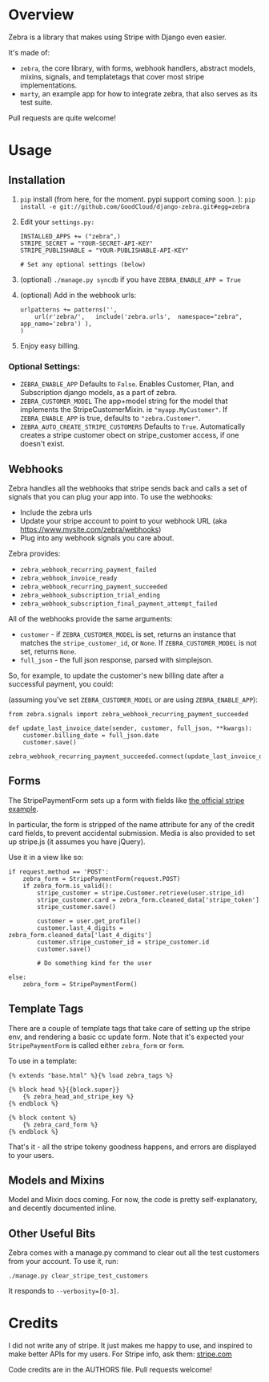 Overview
========

Zebra is a library that makes using Stripe with Django even easier.

It's made of:

* `zebra`, the core library, with forms, webhook handlers, abstract models, mixins, signals, and templatetags that cover most stripe implementations.
* `marty`, an example app for how to integrate zebra, that also serves as its test suite.

Pull requests are quite welcome!


Usage
=====

## Installation ##

1. `pip` install (from here, for the moment. pypi support coming soon. ): 
	`pip install -e git://github.com/GoodCloud/django-zebra.git#egg=zebra`

2. Edit your `settings.py:`

	```
	INSTALLED_APPS += ("zebra",)
	STRIPE_SECRET = "YOUR-SECRET-API-KEY"
	STRIPE_PUBLISHABLE = "YOUR-PUBLISHABLE-API-KEY"

	# Set any optional settings (below)
	```

3. (optional) `./manage.py syncdb` if you have `ZEBRA_ENABLE_APP = True`

4. (optional) Add in the webhook urls:

	```
	urlpatterns += patterns('',          
		url(r'zebra/',   include('zebra.urls',  namespace="zebra",  app_name='zebra') ),
	)
	```

5. Enjoy easy billing.


### Optional Settings:

* `ZEBRA_ENABLE_APP` 
	Defaults to `False`.  Enables Customer, Plan, and Subscription django models, as a part of zebra.
* `ZEBRA_CUSTOMER_MODEL` 
	The app+model string for the model that implements the StripeCustomerMixin. ie `"myapp.MyCustomer"`.  If `ZEBRA_ENABLE_APP` is true, defaults to `"zebra.Customer"`. 
* `ZEBRA_AUTO_CREATE_STRIPE_CUSTOMERS` 
	Defaults to `True`.  Automatically creates a stripe customer obect on stripe_customer access, if one doesn't exist.


## Webhooks ##

Zebra handles all the webhooks that stripe sends back and calls a set of signals that you can plug your app into.  To use the webhooks:

* Include the zebra urls
* Update your stripe account to point to your webhook URL (aka https://www.mysite.com/zebra/webhooks)
* Plug into any webhook signals you care about.  


Zebra provides:

* `zebra_webhook_recurring_payment_failed`
* `zebra_webhook_invoice_ready`
* `zebra_webhook_recurring_payment_succeeded`
* `zebra_webhook_subscription_trial_ending`
* `zebra_webhook_subscription_final_payment_attempt_failed`

All of the webhooks provide the same arguments:

* `customer` - if `ZEBRA_CUSTOMER_MODEL` is set, returns an instance that matches the `stripe_customer_id`, or `None`.  If `ZEBRA_CUSTOMER_MODEL` is not set, returns `None`.
* `full_json` - the full json response, parsed with simplejson.


So, for example, to update the customer's new billing date after a successful payment, you could:

(assuming you've set `ZEBRA_CUSTOMER_MODEL` or are using `ZEBRA_ENABLE_APP`):

```
from zebra.signals import zebra_webhook_recurring_payment_succeeded

def update_last_invoice_date(sender, customer, full_json, **kwargs):
	customer.billing_date = full_json.date
	customer.save()

zebra_webhook_recurring_payment_succeeded.connect(update_last_invoice_date)
```



## Forms ##

The StripePaymentForm sets up a form with fields like [the official stripe example](https://gist.github.com/1204718#file_stripe_tutorial_page.html).

In particular, the form is stripped of the name attribute for any of the credit card fields, to prevent accidental submission. Media is also provided to set up stripe.js (it assumes you have jQuery).

Use it in a view like so:

```
if request.method == 'POST':
    zebra_form = StripePaymentForm(request.POST)
    if zebra_form.is_valid():
        stripe_customer = stripe.Customer.retrieve(user.stripe_id)
        stripe_customer.card = zebra_form.cleaned_data['stripe_token']
        stripe_customer.save()

        customer = user.get_profile()
        customer.last_4_digits = zebra_form.cleaned_data['last_4_digits']
        customer.stripe_customer_id = stripe_customer.id
        customer.save()

        # Do something kind for the user

else:
    zebra_form = StripePaymentForm()
```

## Template Tags ##

There are a couple of template tags that take care of setting up the stripe env, and rendering a basic cc update form.  Note that it's expected your `StripePaymentForm` is called either `zebra_form` or `form`.

To use in a template:

```
{% extends "base.html" %}{% load zebra_tags %}

{% block head %}{{block.super}}
	{% zebra_head_and_stripe_key %}
{% endblock %}

{% block content %}
	{% zebra_card_form %}
{% endblock %}

```

That's it - all the stripe tokeny goodness happens, and errors are displayed to your users.

## Models and Mixins ##

Model and Mixin docs coming.  For now, the code is pretty self-explanatory, and decently documented inline.


## Other Useful Bits ##

Zebra comes with a manage.py command to clear out all the test customers from your account.  To use it, run:

```
./manage.py clear_stripe_test_customers
```

It responds to `--verbosity=[0-3]`.


Credits
=======

I did not write any of stripe.  It just makes me happy to use, and inspired to make better APIs for my users.  For Stripe info, ask them: [stripe.com](http://stripe.com)

Code credits are in the AUTHORS file.   Pull requests welcome!



